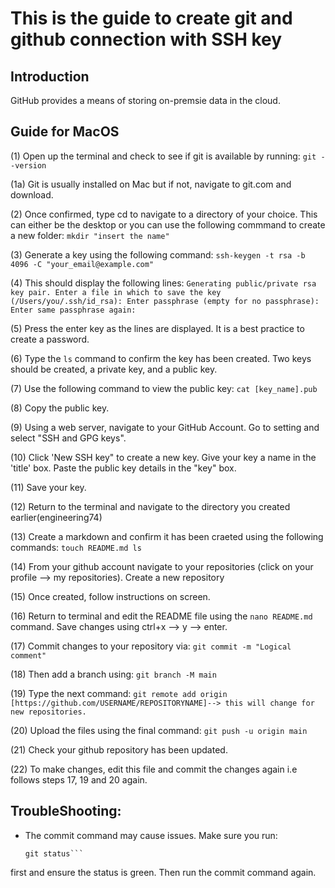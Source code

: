 # This is the guide to create git and github connection with SSH key

## Introduction

GitHub provides a means of storing on-premsie data in the cloud. 

## Guide for MacOS

(1) Open up the terminal and check to see if git is available by running:
	```git --version```

(1a) Git is usually installed on Mac but if not, navigate to git.com and download.

(2) Once confirmed, type cd to navigate to a directory of your choice. This can either be the desktop or you can use the following commmand to create a new folder:
	```mkdir "insert the name"```
 
(3) Generate a key using the following command:
	```ssh-keygen -t rsa -b 4096 -C "your_email@example.com"```

(4) This should display the following lines:
	```Generating public/private rsa key pair.
	Enter a file in which to save the key (/Users/you/.ssh/id_rsa):
	Enter passphrase (empty for no passphrase): 
	Enter same passphrase again:```
  
(5) Press the enter key as the lines are displayed. It is a best practice to create a password.

(6) Type the ```ls``` command to confirm the key has been created. Two keys should be created, a private key, and a public key. 

(7) Use the following command to view the public key:
	```cat [key_name].pub```

(8) Copy the public key.

(9) Using a web server, navigate to your GitHub Account. Go to setting and select "SSH and GPG keys".

(10) Click 'New SSH key" to create a new key. Give your key a name in the 'title' box. Paste the public key details in the "key" box.  

(11) Save your key.

(12) Return to the terminal and navigate to the directory you created earlier(engineering74)

(13) Create a markdown and confirm it has been craeted using the following commands:
	```touch README.md
 	ls```

(14) From your github account navigate to your repositories (click on your profile --> my repositories). Create a new repository 

(15) Once created, follow instructions on screen. 

(16) Return to terminal and  edit the README file using the ```nano README.md``` command. Save changes using ctrl+x --> y --> enter.

(17) Commit changes to your repository via:
	```git commit -m "Logical comment"```

(18) Then add a branch using:
	```git branch -M main```

(19) Type the next command:
	```git remote add origin [https://github.com/USERNAME/REPOSITORYNAME]--> this will change for new repositories.```

(20) Upload the files using the final command:
	```git push -u origin main```	

(21) Check your github repository has been updated.

(22) To make changes, edit this file and commit the changes again i.e follows steps 17, 19 and 20 again. 


## TroubleShooting:
 * The commit command may cause issues. Make sure you run:
	```git add .
	git status``` 
first and ensure the status is green. Then run the commit command again.
